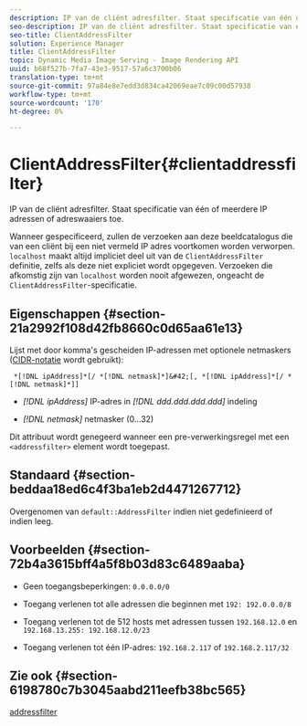 ```yaml
---
description: IP van de cliënt adresfilter. Staat specificatie van één of meerdere IP adressen of adreswaaiers toe.
seo-description: IP van de cliënt adresfilter. Staat specificatie van één of meerdere IP adressen of adreswaaiers toe.
seo-title: ClientAddressFilter
solution: Experience Manager
title: ClientAddressFilter
topic: Dynamic Media Image Serving - Image Rendering API
uuid: b68f527b-7fa7-43e3-9517-57a6c3700b06
translation-type: tm+mt
source-git-commit: 97a84e8e7edd3d834ca42069eae7c09c00d57938
workflow-type: tm+mt
source-wordcount: '170'
ht-degree: 0%

---
```



# ClientAddressFilter{#clientaddressfilter}

IP van de cliënt adresfilter. Staat specificatie van één of meerdere IP adressen of adreswaaiers toe.

Wanneer gespecificeerd, zullen de verzoeken aan deze beeldcatalogus die van een cliënt bij een niet vermeld IP adres voortkomen worden verworpen. `localhost` maakt altijd impliciet deel uit van de  `ClientAddressFilter` definitie, zelfs als deze niet expliciet wordt opgegeven. Verzoeken die afkomstig zijn van `localhost` worden nooit afgewezen, ongeacht de `ClientAddressFilter`-specificatie.

## Eigenschappen {#section-21a2992f108d42fb8660c0d65aa61e13}

Lijst met door komma&#39;s gescheiden IP-adressen met optionele netmaskers ([CIDR-notatie](https://en.wikipedia.org/wiki/Classless_Inter-Domain_Routing#CIDR_notation) wordt gebruikt):

` *[!DNL ipAddress]*[/ *[!DNL netmask]*]&#42;[, *[!DNL ipAddress]*[/ *[!DNL netmask]*]]`

* *[!DNL ipAddress]* IP-adres in  *[!DNL ddd.ddd.ddd.ddd]* indeling

* *[!DNL netmask]* netmasker (0...32)

Dit attribuut wordt genegeerd wanneer een pre-verwerkingsregel met een `<addressfilter>` element wordt toegepast.

## Standaard {#section-beddaa18ed6c4f3ba1eb2d4471267712}

Overgenomen van `default::AddressFilter` indien niet gedefinieerd of indien leeg.

## Voorbeelden {#section-72b4a3615bff4a5f8b03d83c6489aaba}

* Geen toegangsbeperkingen: `0.0.0.0/0`
* Toegang verlenen tot alle adressen die beginnen met `192: 192.0.0.0/8`
* Toegang verlenen tot de 512 hosts met adressen tussen `192.168.12.0` en `192.168.13.255: 192.168.12.0/23`

* Toegang verlenen tot één IP-adres: `192.168.2.117` of `192.168.2.117/32`

## Zie ook {#section-6198780c7b3045aabd211eefb38bc565}

[addressfilter](../../../../../ir-api/material-cat/image-rendering-api-ref/c-ir-material-catalog/c-ir-attributes-reference/r-ir-clientaddressfilter.md#reference-52a541cec0b0424faf263d1fb4946b5f)
